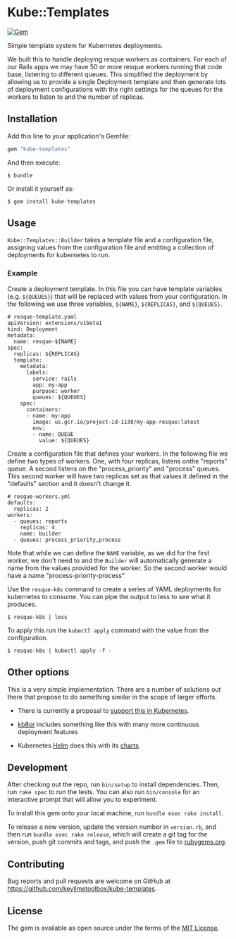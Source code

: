 # Kube::Templates
[![Gem](https://img.shields.io/gem/v/formatador.svg?maxAge=2592000)](https://rubygems.org/gems/kube-templates)

Simple template system for Kubernetes deployments.

We built this to handle deploying resque workers as containers. For each of our Rails
apps we may have 50 or more resque workers running that code base, listening to different
queues. This simplified the deployment by allowing us to provide a single Deployment template
and then generate lots of deployment configurations with the right settings for the queues
for the workers to listen to and the number of replicas.

## Installation

Add this line to your application's Gemfile:

```ruby
gem "kube-templates"
```

And then execute:

    $ bundle

Or install it yourself as:

    $ gem install kube-templates

## Usage

`Kube::Templates::Builder` takes a template file and a configuration file, assigning values from the
configuration file and emitting a collection of deployments for kubernetes to run.

### Example

Create a deployment template. In this file you can have template variables (e.g. `${QUEUES}`) that 
will be replaced with values from your configuration. In the following we use three variables,
`${NAME}`, `${REPLICAS}`, and `${QUEUES}`.

    # resque-template.yaml
    apiVersion: extensions/v1beta1
    kind: Deployment
    metadata:
      name: resque-${NAME}
    spec:
      replicas: ${REPLICAS}
      template:
        metadata:
          labels:
            service: rails
            app: my-app
            purpose: worker
            queues: ${QUEUES}
        spec:
          containers:
          - name: my-app
            image: us.gcr.io/project-id-1138/my-app-resque:latest
            env:
            - name: QUEUE
              value: ${QUEUES}

Create a configuration file that defines your workers. In the following file we define two types 
of workers. One, with four replicas, listens onthe "reports" queue. A second listens on the 
"process_priority" and "process" queues. This second worker will have two replicas set as that
values it defined in the "defaults" section and it doesn't change it.

    # resque-workers.yml
    defaults:
      replicas: 2
    workers:
      - queues: reports
        replicas: 4
        name: builder
      - queues: process_priority,process
     
Note that while we can define the `NAME` variable, as we did for the first worker, we don't 
need to and the `Builder` will automatically generate a name from the values provided for 
the worker. So the second worker would have a name "process-priority-process"

Use the `resque-k8s` command to create a series of YAML deployments
for kubernetes to consume. You can pipe the output to less to see what it produces.

    $ resque-k8s | less

To apply this run the `kubectl apply` command with the value from the configuration.

    $ resque-k8s | kubectl apply -f -


## Other options

This is a very simple implementation. There are a number of solutions out there that propose to 
do something similar in the scope of larger efforts.

- There is currently a proposal to 
  [support this in Kubernetes](https://github.com/kubernetes/kubernetes/blob/master/docs/proposals/templates.md).

- [kb8or](https://github.com/UKHomeOffice/kb8or) includes something like this with many more continuous deployment
  features

- Kubernetes [Helm](https://helm.sh/) does this with its [charts](https://github.com/kubernetes/helm/tree/master/docs/examples/alpine).

## Development

After checking out the repo, run `bin/setup` to install dependencies. Then, run `rake spec` to run the tests. You can 
also run `bin/console` for an interactive prompt that will allow you to experiment.

To install this gem onto your local machine, run `bundle exec rake install`. 

To release a new version, update the version number in `version.rb`, and then run `bundle exec rake release`, 
which will create a git tag for the version, push git commits and tags, and push the `.gem` file to 
[rubygems.org](https://rubygems.org).

## Contributing

Bug reports and pull requests are welcome on GitHub at https://github.com/keylimetoolbox/kube-templates.


## License

The gem is available as open source under the terms of the [MIT License](http://opensource.org/licenses/MIT).
